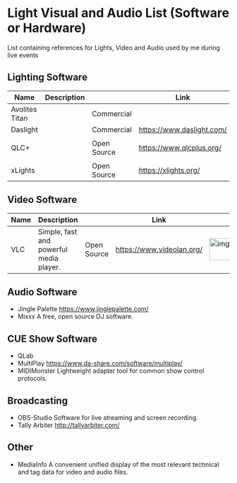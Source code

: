 # Light Visual and Audio List (Software or Hardware)
List containing references for Lights, Video and Audio used by me during live events


## Lighting Software
| Name                      | Description                         |               |  Link                     |   |
| ------------------------- | ----------------------------------- | ------------- | ------------------------- | - |
| Avolites Titan            |                                     | Commercial    |                           |   |
| Daslight                  |                                     | Commercial    | https://www.daslight.com/ |   |
| QLC+                      |                                     | Open Source   | https://www.qlcplus.org/  | <img src="https://www.thedmxwiki.com/_media/dmx_control_software/qlcplus_icon.png" alt="img" width="50"/> |
| xLights                   |                                     | Open Source   | https://xlights.org/      |   |


## Video Software
| Name                      | Description                                 |               | Link                      |   |
| ------------------------- | ------------------------------------------- | ------------- | ------------------------- | - |
| VLC                       | Simple, fast and powerful media player.     | Open Source   | https://www.videolan.org/ | <img src="https://upload.wikimedia.org/wikipedia/commons/3/38/VLC_icon.png" alt="img" width="50"/> |


## Audio Software

- Jingle Palette      https://www.jinglepalette.com/
- Mixxx               A free, open source DJ software.

## CUE Show Software

- QLab
- MultiPlay       https://www.da-share.com/software/multiplay/
- MIDIMonster     Lightweight adapter tool for common show control protocols.

## Broadcasting

- OBS-Studio          Software for live streaming and screen recording.
- Tally Arbiter       http://tallyarbiter.com/

## Other

- MediaInfo           A convenient unified display of the most relevant technical and tag data for video and audio files.
